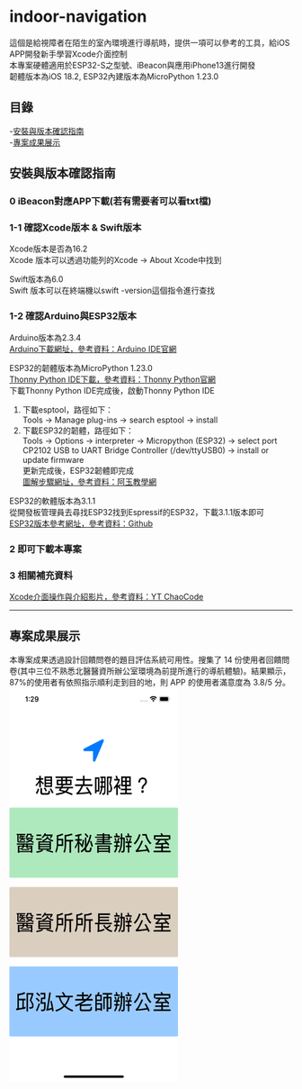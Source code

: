 # indoor-navigation
這個是給視障者在陌生的室內環境進行導航時，提供一項可以參考的工具，給iOS APP開發新手學習Xcode介面控制<br> 
本專案硬體適用於ESP32-S之型號、iBeacon與應用iPhone13進行開發<br>
韌體版本為iOS 18.2, ESP32內建版本為MicroPython 1.23.0

## 目錄
-[安裝與版本確認指南](#安裝與版本確認指南)<br>
-[專案成果展示](#專案成果展示)

## 安裝與版本確認指南
### 0 iBeacon對應APP下載(若有需要者可以看txt檔)

### 1-1 確認Xcode版本 & Swift版本
Xcode版本是否為16.2<br>
Xcode 版本可以透過功能列的Xcode -> About Xcode中找到

Swift版本為6.0<br>
Swift 版本可以在終端機以swift -version這個指令進行查找 

### 1-2 確認Arduino與ESP32版本
Arduino版本為2.3.4<br>
[Arduino下載網址，參考資料：Arduino IDE官網](<https://www.arduino.cc/en/software>)

ESP32的韌體版本為MicroPython 1.23.0<br>
[Thonny Python IDE下載，參考資料：Thonny Python官網](<https://micropython.org/download/esp32/>)<br>
下載Thonny Python IDE完成後，啟動Thonny Python IDE<br> 
1. 下載esptool，路徑如下：<br>
Tools -> Manage plug-ins -> search esptool -> install<br> 
2. 下載ESP32的韌體，路徑如下：<br> 
Tools -> Options -> interpreter -> Micropython (ESP32) -> select port CP2102 USB to UART Bridge Controller (/dev/ttyUSB0) -> install or update firmware<br>
更新完成後，ESP32韌體即完成<br>
[圖解步驟網址，參考資料：阿玉教學網](<https://sites.google.com/site/wenyunotify/05-esp32/05-micropython>)<br>

ESP32的軟體版本為3.1.1<br>
從開發板管理員去尋找ESP32找到Espressif的ESP32，下載3.1.1版本即可<br>
[ESP32版本參考網址，參考資料：Github](<https://github.com/espressif/arduino-esp32>)

### 2 即可下載本專案

### 3 相關補充資料
[Xcode介面操作與介紹影片，參考資料：YT ChaoCode](<https://www.youtube.com/watch?v=JQSkZ908zVo>)
***
## 專案成果展示
本專案成果透過設計回饋問卷的題目評估系統可用性。搜集了 14 份使用者回饋問卷(其中三位不熟悉北醫醫資所辦公室環境為前提所進行的導航體驗)。結果顯示，87%的使用者有依照指示順利走到目的地，則 APP 的使用者滿意度為 3.8/5 分。<br>
<img src="https://github.com/iceshadow2107/indoor-navigation/blob/3b1adcae4e9279c2981a77fbde5b0f1438477569/%E6%89%8B%E6%A9%9F%E4%BB%8B%E9%9D%A2%E6%88%AA%E5%9C%96/%E6%89%8B%E6%A9%9FAPP%E4%BB%8B%E9%9D%A2%E6%88%AA%E5%9C%96%20%E9%A6%96%E9%A0%81.png" alt="首頁" width="300" height="700">



